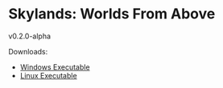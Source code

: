 # Skylands: Worlds From Above
v0.2.0-alpha

Downloads:
- [Windows Executable](https://github.com/HMI-Studios/Skylands-WFA/releases/download/v0.2.0-alpha/Skylands.exe)
- [Linux Executable](https://github.com/HMI-Studios/Skylands-WFA/releases/download/v0.2.0-alpha/Skylands.x86_64)
